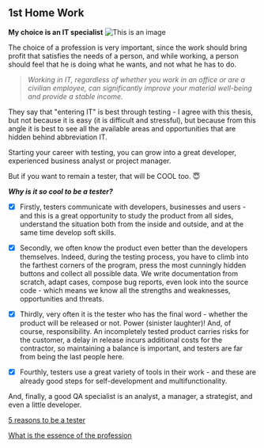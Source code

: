 ## 1st Home Work 
**My choice is an IT specialist**
![This is an image](https://github.com/ileencz/acodemyqa2/blob/feature/create_readme/index.jpg)

The choice of a profession is very important, since the work should bring profit that satisfies the needs of a person, and while working, a person should feel that he is doing what he wants, and not what he has to do.

>*Working in IT, regardless of whether you work in an office or are a civilian employee, can significantly improve your material well-being and provide a stable income.*

They say that "entering IT" is best through testing - I agree with this thesis, but not because it is easy (it is difficult and stressful), but because from this angle it is best to see all the available areas and opportunities that are hidden behind abbreviation IT.

Starting your career with testing, you can grow into a great developer, experienced business analyst or project manager.

But if you want to remain a tester, that will be COOL too. :innocent:

***Why is it so cool to be a tester?***

- [x] Firstly, testers communicate with developers, businesses and users - and this is a great opportunity to study the product from all sides, understand the situation both from the inside and outside, and at the same time develop soft skills.

- [x] Secondly, we often know the product even better than the developers themselves. Indeed, during the testing process, you have to climb into the farthest corners of the program, press the most cunningly hidden buttons and collect all possible data. We write documentation from scratch, adapt cases, compose bug reports, even look into the source code - which means we know all the strengths and weaknesses, opportunities and threats.

- [x] Thirdly, very often it is the tester who has the final word - whether the product will be released or not. Power (sinister laughter)!
And, of course, responsibility. An incompletely tested product carries risks for the customer, a delay in release incurs additional costs for the contractor, so maintaining a balance is important, and testers are far from being the last people here.

- [x] Fourthly, testers use a great variety of tools in their work - and these are already good steps for self-development and multifunctionality.

And, finally, a good QA specialist is an analyst, a manager, a strategist, and even a little developer.


[5 reasons to be a tester](https://habr.com/ru/post/168541/)

[What is the essence of the profession](https://habr.com/ru/company/habr_career/blog/517812/)

 


